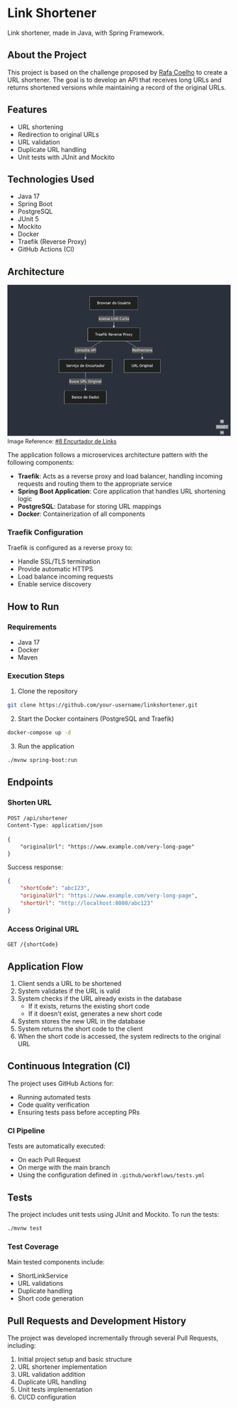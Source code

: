 # Link Shortener

Link shortener, made in Java, with Spring Framework.

## About the Project

This project is based on the challenge proposed by [Rafa Coelho](https://racoelho.com.br/listas/desafios/encurtador-de-links) to create a URL shortener. The goal is to develop an API that receives long URLs and returns shortened versions while maintaining a record of the original URLs.

## Features

- URL shortening
- Redirection to original URLs
- URL validation
- Duplicate URL handling
- Unit tests with JUnit and Mockito

## Technologies Used

- Java 17
- Spring Boot
- PostgreSQL
- JUnit 5
- Mockito
- Docker
- Traefik (Reverse Proxy)
- GitHub Actions (CI)

## Architecture

![Architecture Diagram](docs/images/fluxo-encurtador-links.png)
<span style="font-size: 0.9em;">Image Reference: [#8 Encurtador de Links](https://racoelho.com.br/listas/desafios/encurtador-de-links)</span>

The application follows a microservices architecture pattern with the following components:

- **Traefik**: Acts as a reverse proxy and load balancer, handling incoming requests and routing them to the appropriate service
- **Spring Boot Application**: Core application that handles URL shortening logic
- **PostgreSQL**: Database for storing URL mappings
- **Docker**: Containerization of all components

### Traefik Configuration

Traefik is configured as a reverse proxy to:
- Handle SSL/TLS termination
- Provide automatic HTTPS
- Load balance incoming requests
- Enable service discovery

## How to Run

### Requirements
- Java 17
- Docker
- Maven

### Execution Steps

1. Clone the repository
```bash
git clone https://github.com/your-username/linkshortener.git
```

2. Start the Docker containers (PostgreSQL and Traefik)
```bash
docker-compose up -d
```

3. Run the application
```bash
./mvnw spring-boot:run
```

## Endpoints

### Shorten URL
```http
POST /api/shortener
Content-Type: application/json

{
    "originalUrl": "https://www.example.com/very-long-page"
}
```

Success response:
```json
{
    "shortCode": "abc123",
    "originalUrl": "https://www.example.com/very-long-page",
    "shortUrl": "http://localhost:8080/abc123"
}
```

### Access Original URL
```http
GET /{shortCode}
```

## Application Flow

1. Client sends a URL to be shortened
2. System validates if the URL is valid
3. System checks if the URL already exists in the database
   - If it exists, returns the existing short code
   - If it doesn't exist, generates a new short code
4. System stores the new URL in the database
5. System returns the short code to the client
6. When the short code is accessed, the system redirects to the original URL

## Continuous Integration (CI)

The project uses GitHub Actions for:
- Running automated tests
- Code quality verification
- Ensuring tests pass before accepting PRs

### CI Pipeline

Tests are automatically executed:
- On each Pull Request
- On merge with the main branch
- Using the configuration defined in `.github/workflows/tests.yml`

## Tests

The project includes unit tests using JUnit and Mockito. To run the tests:

```bash
./mvnw test
```

### Test Coverage

Main tested components include:
- ShortLinkService
- URL validations
- Duplicate handling
- Short code generation

## Pull Requests and Development History

The project was developed incrementally through several Pull Requests, including:

1. Initial project setup and basic structure
2. URL shortener implementation
3. URL validation addition
4. Duplicate URL handling
5. Unit tests implementation
6. CI/CD configuration

